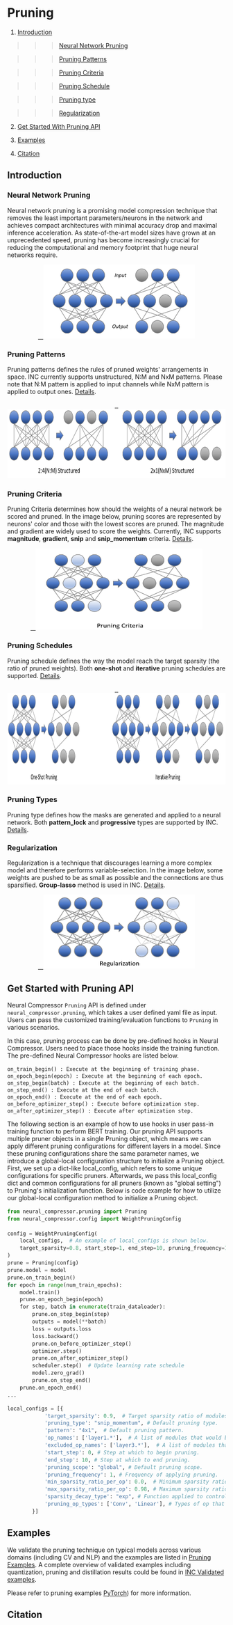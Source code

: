 Pruning
============



1. [Introduction](#introduction)



>>>[Neural Network Pruning](#neural-network-pruning)



>>>[Pruning Patterns](#pruning-patterns)


>>>[Pruning Criteria](#pruning-criteria)



>>>[Pruning Schedule](#pruning-schedule)



>>>[Pruning type](#pruning-type)



>>>[Regularization](#regularization)



2. [Get Started With Pruning API](#get-started-with-pruning-api)



3. [Examples](#examples)



4. [Citation](#citation)



## Introduction



### Neural Network Pruning
Neural network pruning is a promising model compression technique that removes the least important parameters/neurons in the network and achieves compact architectures with minimal accuracy drop and maximal inference acceleration. As state-of-the-art model sizes have grown at an unprecedented speed, pruning has become increasingly crucial for reducing the computational and memory footprint that huge neural networks require.

<div align=center>
<a target="_blank" href="./../../docs/source/_static/imgs/pruning/pruning.PNG">
    <img src="./../../docs/source/_static/imgs/pruning/pruning.PNG" width=350 height=170 alt="pruning intro">
</a>
</div>


### Pruning Patterns



Pruning patterns defines the rules of pruned weights' arrangements in space. INC currently supports unstructured, N:M and NxM patterns. Please note that N:M pattern is applied to input channels while NxM pattern is applied to output ones. [Details](../../docs/source/pruning_details.md#pruning-patterns).

<div align=center>
<a target="_blank" href="./../../docs/source/_static/imgs/pruning/Pruning_patterns.PNG">
    <img src="./../../docs/source/_static/imgs/pruning/Pruning_patterns.PNG" width=700 height=160 alt="Sparsity Pattern">
</a>
</div>

### Pruning Criteria



Pruning Criteria determines how should the weights of a neural network be scored and pruned. In the image below, pruning scores are represented by neurons' color and those with the lowest scores are pruned. The magnitude and gradient are widely used to score the weights. Currently, INC supports **magnitude**, **gradient**, **snip** and **snip_momentum** criteria. [Details](../../docs/source/pruning_details.md#pruning-criteria).

<div align=center>
<a target="_blank" href="./../../docs/source/_static/imgs/pruning/pruning_criteria.PNG">
    <img src="./../../docs/source/_static/imgs/pruning/pruning_criteria.PNG" width=385 height=187 alt="Pruning criteria">
</a>
</div>

### Pruning Schedules



Pruning schedule defines the way the model reach the target sparsity (the ratio of pruned weights). Both **one-shot** and **iterative** pruning schedules are supported. [Details](../../docs/source/pruning_details.md#pruning-schedule).

<div align=center>
<a target="_blank" href="./../../docs/source/_static/imgs/pruning/Pruning_schedule.PNG">
    <img src="./../../docs/source/_static/imgs/pruning//Pruning_schedule.PNG" width=950 height=210 alt="Pruning schedule">
</a>  
</div>


### Pruning Types



Pruning type defines how the masks are generated and applied to a neural network. Both **pattern_lock** and **progressive** types are supported by INC. [Details](../../docs/source/pruning_details.md#pruning-type).



### Regularization



Regularization is a technique that discourages learning a more complex model and therefore performs variable-selection. In the image below, some weights are pushed to be as small as possible and the connections are thus sparsified. **Group-lasso** method is used in INC. 
[Details](../../docs/source/pruning_details.md#regularization).

<div align=center>
<a target="_blank" href="./../../docs/source/_static/imgs/pruning/Regularization.PNG">
    <img src="./../../docs/source/_static/imgs/pruning/Regularization.PNG" width=350 height=170 alt="Regularization">
</a>
</div>


## Get Started with Pruning API



Neural Compressor `Pruning` API is defined under `neural_compressor.pruning`, which takes a user defined yaml file as input. 
Users can pass the customized training/evaluation functions to `Pruning` in various scenarios. 

In this case, pruning process can be done by pre-defined hooks in Neural Compressor. Users need to place those hooks inside the training function. The pre-defined Neural Compressor hooks are listed below.



```
on_train_begin() : Execute at the beginning of training phase.
on_epoch_begin(epoch) : Execute at the beginning of each epoch.
on_step_begin(batch) : Execute at the beginning of each batch.
on_step_end() : Execute at the end of each batch.
on_epoch_end() : Execute at the end of each epoch.
on_before_optimizer_step() : Execute before optimization step.
on_after_optimizer_step() : Execute after optimization step.
```



The following section is an example of how to use hooks in user pass-in training function to perform BERT training. Our pruning API supports multiple pruner objects in a single Pruning object, which means we can apply different pruning configurations for different layers in a model. Since these pruning configurations share the same parameter names, we introduce a global-local configuration structure to initialize a Pruning object. First, we set up a dict-like local_config, which refers to some unique configurations for specific pruners. Afterwards, we pass this local_config dict and common configurations for all pruners (known as "global setting") to Pruning's initialization function. Below is code example for how to utilize our global-local configuration method to initialize a Pruning object.



```python
from neural_compressor.pruning import Pruning
from neural_compressor.config import WeightPruningConfig

config = WeightPruningConfig(
    local_configs,  # An example of local_configs is shown below.
    target_sparsity=0.8, start_step=1, end_step=10, pruning_frequency=1
)
prune = Pruning(config)
prune.model = model
prune.on_train_begin()
for epoch in range(num_train_epochs):
    model.train()
    prune.on_epoch_begin(epoch)
    for step, batch in enumerate(train_dataloader):
        prune.on_step_begin(step)
        outputs = model(**batch)
        loss = outputs.loss
        loss.backward()
        prune.on_before_optimizer_step()
        optimizer.step()
        prune.on_after_optimizer_step()
        scheduler.step()  # Update learning rate schedule
        model.zero_grad()
        prune.on_step_end()
    prune.on_epoch_end()
...
```

```python
local_configs = [{
            'target_sparsity': 0.9,  # Target sparsity ratio of modules.
            'pruning_type': "snip_momentum", # Default pruning type.
            'pattern': "4x1",  # Default pruning pattern.
            'op_names': ['layer1.*'],  # A list of modules that would be pruned.
            'excluded_op_names': ['layer3.*'],  # A list of modules that would not be pruned.
            'start_step': 0, # Step at which to begin pruning.
            'end_step': 10, # Step at which to end pruning.
            'pruning_scope': "global", # Default pruning scope.
            'pruning_frequency': 1, # Frequency of applying pruning.
            'min_sparsity_ratio_per_op': 0.0,  # Minimum sparsity ratio of each module.
            'max_sparsity_ratio_per_op': 0.98, # Maximum sparsity ratio of each module.
            'sparsity_decay_type': "exp", # Function applied to control pruning rate. 
            'pruning_op_types': ['Conv', 'Linear'], # Types of op that would be pruned.
        }]
```


## Examples



We validate the pruning technique on typical models across various domains (including CV and NLP) and the examples are listed in [Pruning Examples](../../docs/source/pruning_details.md#examples). A complete overview of validated examples including quantization, pruning and distillation results could be found in  [INC Validated examples](../../docs/source/validated_model_list.md#validated-pruning-examples).


Please refer to pruning examples [PyTorch](../../examples/README.md#Pruning-1)) for more information.






## Citation